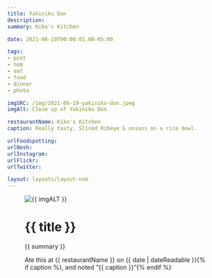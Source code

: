 ```yaml
---
title: Yakiniku Don
description: 
summary: Kiko's Kitchen

date: 2021-06-19T00:00:01.00-05:00

tags:
- post
- nom
- eat
- food
- dinner
- photo

imgSRC: /img/2021-06-19-yakiniku-don.jpeg
imgAlt: Close up of Yakiniku Don

restaurantName: Kiko's Kitchen
caption: Really tasty. Sliced Ribeye & onions on a rice bowl.

urlFoodspotting: 
urlNosh: 
urlInstagram: 
urlFlickr:
urlTwitter: 

layout: layouts/layout-nom
---
```

<figure class="nom">
	<img class="u-photo img-border" src="{{ imgSRC }}" alt="{{ imgALT }}">
	<figcaption>
		<h1 class="title p-name">{{ title }}</h1>
		<p class="summary">{{ summary }}</p>
		<p>Ate this at {{ restaurantName }} on <time class="dt-published" datetime="{{ date | dateIso }}">{{ date | dateReadable }}</time>{% if caption %}, and noted <q class="caption">{{ caption }}</q>{% endif %}
	</figcaption>
</figure>